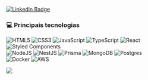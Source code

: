 [![Linkedin Badge](https://img.shields.io/badge/-LinkedIn-blue?style=flat&logo=Linkedin&logoColor=white&link=https://www.linkedin.com/in/amandavxavier/)](https://www.linkedin.com/in/amandavxavier/)

### 💻 Principais tecnologias
![HTML5](https://img.shields.io/badge/html5-%23E34F26.svg?style=flat&logo=html5&logoColor=white)
![CSS3](https://img.shields.io/badge/css3-%231572B6.svg?style=flat&logo=css3&logoColor=white)
![JavaScript](https://img.shields.io/badge/javascript-%23323330.svg?style=flat&logo=javascript&logoColor=%23F7DF1E)
![TypeScript](https://img.shields.io/badge/typescript-%23007ACC.svg?style=flat&logo=typescript&logoColor=white) 
![React](https://img.shields.io/badge/react-%2320232a.svg?style=flat&logo=react&logoColor=%2361DAFB) 
![Styled Components](https://img.shields.io/badge/styled--components-DB7093?style=flat&logo=styled-components&logoColor=white) 
<br />
![NodeJS](https://img.shields.io/badge/node.js-6DA55F?style=flat&logo=node.js&logoColor=white)
![NestJS](https://img.shields.io/badge/nestjs-%23E0234E.svg?style=flat&logo=nestjs&logoColor=white)
![Prisma](https://img.shields.io/badge/Prisma-3982CE?style=flat&logo=Prisma&logoColor=white)
![MongoDB](https://img.shields.io/badge/MongoDB-%234ea94b.svg?style=flat&logo=mongodb&logoColor=white) 
![Postgres](https://img.shields.io/badge/postgres-%23316192.svg?style=flat&logo=postgresql&logoColor=white)
<br />
![Docker](https://img.shields.io/badge/docker-%230db7ed.svg?style=flat&logo=docker&logoColor=white)
![AWS](https://img.shields.io/badge/Amazon_AWS-FF9900?style=flat&logo=amazonaws&logoColor=white)
<br />

<img src="https://github-readme-streak-stats.herokuapp.com/?user={xaviervamanda}&theme={dark}" />

